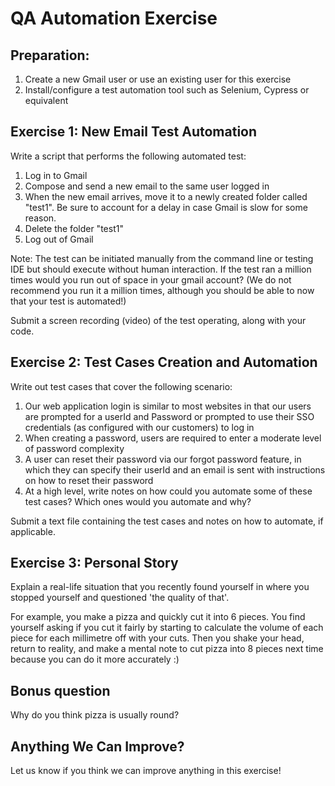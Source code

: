 # QA Automation Exercise

## Preparation:

1. Create a new Gmail user or use an existing user for this exercise
2. Install/configure a test automation tool such as Selenium, Cypress or equivalent

## Exercise 1: New Email Test Automation

Write a script that performs the following automated test:

1) Log in to Gmail
2) Compose and send a new email to the same user logged in
3) When the new email arrives, move it to a newly created folder called "test1". Be sure to account for a delay in case Gmail is slow for some reason.
4) Delete the folder "test1"
5) Log out of Gmail

Note: The test can be initiated manually from the command line or testing IDE but should execute without human 
interaction. If the test ran a million times would you run out of space in your gmail account? (We do not recommend 
you run it a million times, although you should be able to now that your test is automated!)

Submit a screen recording (video) of the test operating, along with your code.

## Exercise 2: Test Cases Creation and Automation

Write out test cases that cover the following scenario:
1) Our web application login is similar to most websites in that our users are prompted for a userId and Password or prompted to use their SSO credentials (as configured with our customers) to log in
2) When creating a password, users are required to enter a moderate level of password complexity
3) A user can reset their password via our forgot password feature, in which they can specify their userId and an email is sent with instructions on how to reset their password
4) At a high level, write notes on how could you automate some of these test cases? Which ones would you automate and why?

Submit a text file containing the test cases and notes on how to automate, if applicable.

## Exercise 3: Personal Story

Explain a real-life situation that you recently found yourself in where you stopped yourself and questioned 
'the quality of that'. 

For example, you make a pizza and quickly cut it into 6 pieces. You find yourself asking if you cut it fairly by 
starting to calculate the volume of each piece for each millimetre off with your cuts. Then you shake your head, 
return to reality, and make a mental note to cut pizza into 8 pieces next time because you can do it more accurately :)

## Bonus question

Why do you think pizza is usually round?

## Anything We Can Improve?

Let us know if you think we can improve anything in this exercise!
